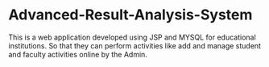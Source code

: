 # Advanced-Result-Analysis-System
This is a web application developed using JSP and MYSQL for educational institutions. So that they can perform activities like add and manage student and faculty activities online by the Admin.
